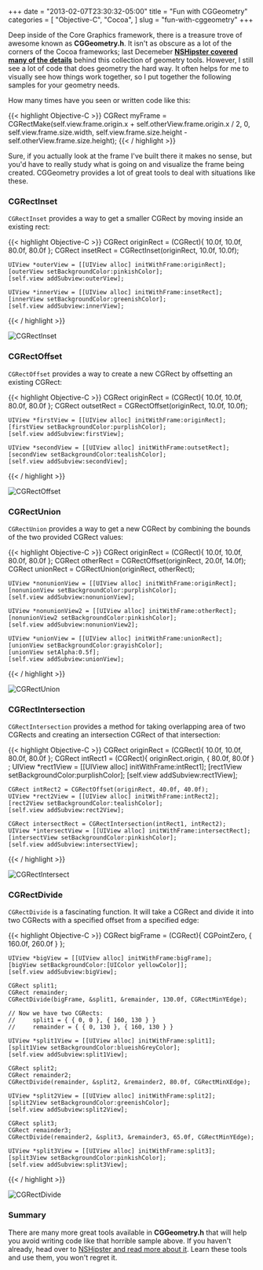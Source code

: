 +++
date = "2013-02-07T23:30:32-05:00"
title = "Fun with CGGeometry"
categories = [
  "Objective-C",
  "Cocoa",
]
slug = "fun-with-cggeometry"
+++

Deep inside of the Core Graphics framework, there is a treasure trove of awesome known as __CGGeometry.h__. It isn't as obscure as a lot of the corners of the Cocoa frameworks; last Decemeber [__NSHipster covered many of the details__](http://nshipster.com/cggeometry/) behind this collection of geometry tools. However, I still see a lot of code that does geometry the hard way. It often helps for me to visually see how things work together, so I put together the following samples for your geometry needs.

<!-- more -->

How many times have you seen or written code like this:

{{< highlight Objective-C >}}
    CGRect myFrame = CGRectMake(self.view.frame.origin.x + self.otherView.frame.origin.x / 2, 0, self.view.frame.size.width, self.view.frame.size.height - self.otherView.frame.size.height);
{{< / highlight >}}

Sure, if you actually look at the frame I've built there it makes no sense, but you'd have to really study what is going on and visualize the frame being created. CGGeometry provides a lot of great tools to deal with situations like these.

### CGRectInset

`CGRectInset` provides a way to get a smaller CGRect by moving inside an existing rect:

{{< highlight Objective-C >}}
    CGRect originRect = (CGRect){ 10.0f, 10.0f, 80.0f, 80.0f };
    CGRect insetRect = CGRectInset(originRect, 10.0f, 10.0f);

    UIView *outerView = [[UIView alloc] initWithFrame:originRect];
    [outerView setBackgroundColor:pinkishColor];
    [self.view addSubview:outerView];

    UIView *innerView = [[UIView alloc] initWithFrame:insetRect];
    [innerView setBackgroundColor:greenishColor];
    [self.view addSubview:innerView];
{{< / highlight >}}

![CGRectInset](/assets/images/cggeometry/cgrect-inset.png)

### CGRectOffset

`CGRectOffset` provides a way to create a new CGRect by offsetting an existing CGRect:

{{< highlight Objective-C >}}
    CGRect originRect = (CGRect){ 10.0f, 10.0f, 80.0f, 80.0f };
    CGRect outsetRect = CGRectOffset(originRect, 10.0f, 10.0f);

    UIView *firstView = [[UIView alloc] initWithFrame:originRect];
    [firstView setBackgroundColor:purplishColor];
    [self.view addSubview:firstView];

    UIView *secondView = [[UIView alloc] initWithFrame:outsetRect];
    [secondView setBackgroundColor:tealishColor];
    [self.view addSubview:secondView];
{{< / highlight >}}

![CGRectOffset](/assets/images/cggeometry/cgrect-offset.png)

### CGRectUnion

`CGRectUnion` provides a way to get a new CGRect by combining the bounds of the two provided CGRect values:

{{< highlight Objective-C >}}
    CGRect originRect = (CGRect){ 10.0f, 10.0f, 80.0f, 80.0f };
    CGRect otherRect = CGRectOffset(originRect, 20.0f, 14.0f);
    CGRect unionRect = CGRectUnion(originRect, otherRect);

    UIView *nonunionView = [[UIView alloc] initWithFrame:originRect];
    [nonunionView setBackgroundColor:purplishColor];
    [self.view addSubview:nonunionView];

    UIView *nonunionView2 = [[UIView alloc] initWithFrame:otherRect];
    [nonunionView2 setBackgroundColor:pinkishColor];
    [self.view addSubview:nonunionView2];

    UIView *unionView = [[UIView alloc] initWithFrame:unionRect];
    [unionView setBackgroundColor:grayishColor];
    [unionView setAlpha:0.5f];
    [self.view addSubview:unionView];
{{< / highlight >}}

![CGRectUnion](/assets/images/cggeometry/cgrect-union.png)

### CGRectIntersection

`CGRectIntersection` provides a method for taking overlapping area of two CGRects and creating an intersection CGRect of that intersection:

{{< highlight Objective-C >}}
    CGRect originRect = (CGRect){ 10.0f, 10.0f, 80.0f, 80.0f };
    CGRect intRect1 = (CGRect){ originRect.origin, { 80.0f, 80.0f } ;
    UIView *rect1View = [[UIView alloc] initWithFrame:intRect1];
    [rect1View setBackgroundColor:purplishColor];
    [self.view addSubview:rect1View];

    CGRect intRect2 = CGRectOffset(originRect, 40.0f, 40.0f);
    UIView *rect2View = [[UIView alloc] initWithFrame:intRect2];
    [rect2View setBackgroundColor:tealishColor];
    [self.view addSubview:rect2View];

    CGRect intersectRect = CGRectIntersection(intRect1, intRect2);
    UIView *intersectView = [[UIView alloc] initWithFrame:intersectRect];
    [intersectView setBackgroundColor:pinkishColor];
    [self.view addSubview:intersectView];    
{{< / highlight >}}

![CGRectIntersect](/assets/images/cggeometry/cgrect-intersect.png)

### CGRectDivide

`CGRectDivide` is a fascinating function. It will take a CGRect and divide it into two CGRects with a specified offset from a specified edge:

{{< highlight Objective-C >}}
    CGRect bigFrame = (CGRect){ CGPointZero, { 160.0f, 260.0f } };

    UIView *bigView = [[UIView alloc] initWithFrame:bigFrame];
    [bigView setBackgroundColor:[UIColor yellowColor]];
    [self.view addSubview:bigView];

    CGRect split1;
    CGRect remainder;
    CGRectDivide(bigFrame, &split1, &remainder, 130.0f, CGRectMinYEdge);

    // Now we have two CGRects:
    //     split1 = { { 0, 0 }, { 160, 130 } }
    //     remainder = { { 0, 130 }, { 160, 130 } }

    UIView *split1View = [[UIView alloc] initWithFrame:split1];
    [split1View setBackgroundColor:blueishGreyColor];
    [self.view addSubview:split1View];

    CGRect split2;
    CGRect remainder2;
    CGRectDivide(remainder, &split2, &remainder2, 80.0f, CGRectMinXEdge);

    UIView *split2View = [[UIView alloc] initWithFrame:split2];
    [split2View setBackgroundColor:greenishColor];
    [self.view addSubview:split2View];

    CGRect split3;
    CGRect remainder3;
    CGRectDivide(remainder2, &split3, &remainder3, 65.0f, CGRectMinYEdge);

    UIView *split3View = [[UIView alloc] initWithFrame:split3];
    [split3View setBackgroundColor:pinkishColor];
    [self.view addSubview:split3View];
{{< / highlight >}}

![CGRectDivide](/assets/images/cggeometry/cgrect-divide.png)

### Summary

There are many more great tools available in __CGGeometry.h__ that will help you avoid writing code like that horrible sample above. If you haven't already, head over to [NSHipster and read more about it](http://nshipster.com/cggeometry/). Learn these tools and use them, you won't regret it.
